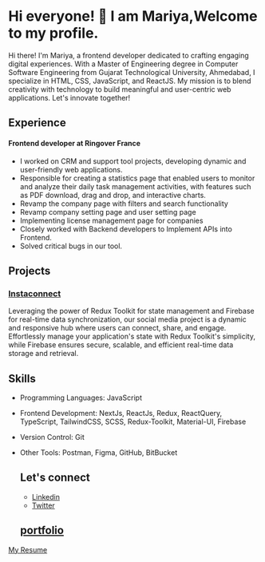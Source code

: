 # Hi everyone! 👋 I am Mariya,Welcome to my profile.
Hi there! I'm Mariya, a frontend developer dedicated to crafting engaging digital experiences. With a Master of Engineering degree in Computer Software Engineering from Gujarat Technological University, Ahmedabad, I specialize in HTML, CSS, JavaScript, and ReactJS. My mission is to blend creativity with technology to build meaningful and user-centric web applications. Let's innovate together! 

## Experience

#### Frontend developer at Ringover France

* I worked on CRM and support tool projects, developing dynamic and user-friendly web applications. 
* Responsible for creating a statistics page that enabled users to monitor and analyze their daily task management activities, with features such as PDF download, drag and drop, and interactive charts.
* Revamp the company page with filters and search functionality
* Revamp company setting page and user setting page
* Implementing license management page for companies
* Closely worked with Backend developers to Implement APIs into Frontend.
* Solved critical bugs in our tool.

## Projects

 ### [Instaconnect](https://insta-connect-by-mariayasada.netlify.app/)<br/>
Leveraging the power of Redux Toolkit for state management and Firebase for real-time data synchronization, our social media project is a dynamic and responsive hub where users can connect, share, and engage. Effortlessly manage your application's state with Redux Toolkit's simplicity, while Firebase ensures secure, scalable, and efficient real-time data storage and retrieval. 

## Skills

* Programming Languages: JavaScript
* Frontend Development: NextJs, ReactJs, Redux, ReactQuery, TypeScript, TailwindCSS, SCSS, Redux-Toolkit, Material-UI, Firebase
* Version Control: Git
* Other Tools: Postman, Figma, GitHub, BitBucket

  ## Let's connect
  * [Linkedin](https://www.linkedin.com/in/sadamariya/)<br/>
  * [Twitter](https://twitter.com/sada_mariya)<br/>

  ## [portfolio](https://mariya.vercel.app/)

[My Resume](https://drive.google.com/file/d/1Q7v_M7gx_INXWoU0iXaOIpRlaA5RZtwN/view?usp=drive_link)

<!--
**mariyasada/mariyasada** is a ✨ _special_ ✨ repository because its `README.md` (this file) appears on your GitHub profile.
-->



